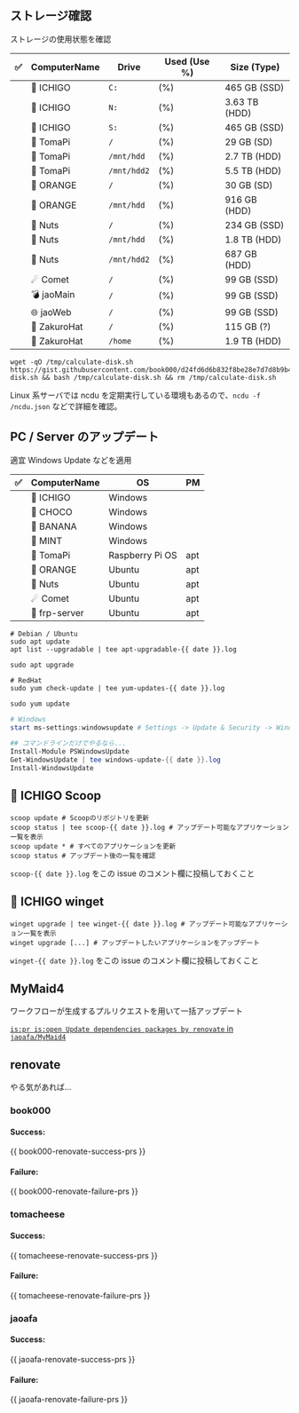 ## ストレージ確認

ストレージの使用状態を確認

| ✅ | ComputerName | Drive       | Used (Use %) | Size (Type)   |
| :-: | ------------ | ----------- | ------------ | ------------- |
|  | 🍓 ICHIGO       | `C:`         |  (%)         | 465 GB (SSD)  |
|  | 🍓 ICHIGO       | `N:`         |  (%)         | 3.63 TB (HDD) |
|  | 🍓 ICHIGO       | `S:`         |  (%)         | 465 GB (SSD)  |
|  | 🥧 TomaPi       | `/`         |  (%)         | 29 GB (SD)    |
|  | 🥧 TomaPi       | `/mnt/hdd`  |  (%)         | 2.7 TB (HDD)  |
|  | 🥧 TomaPi       | `/mnt/hdd2` |  (%)         | 5.5 TB (HDD)  |
|  | 🍊 ORANGE       | `/`         |  (%)         | 30 GB (SD)    |
|  | 🍊 ORANGE       | `/mnt/hdd`  |  (%)         | 916 GB (HDD)  |
|  | 🥜 Nuts         | `/`         |  (%)         | 234 GB (SSD)  |
|  | 🥜 Nuts         | `/mnt/hdd`  |  (%)         | 1.8 TB (HDD)  |
|  | 🥜 Nuts         | `/mnt/hdd2` |  (%)         | 687 GB (HDD)  |
|  | ☄ Comet        | `/`         |  (%)         | 99 GB (SSD)   |
|  | 💣 jaoMain      | `/`         |  (%)         | 99 GB (SSD)   |
|  | 🌐 jaoWeb       | `/`         |  (%)          | 99 GB (SSD)   |
|  | 👒 ZakuroHat    | `/`         |  (%)         | 115 GB (?)    |
|  | 👒 ZakuroHat    | `/home`     |  (%)         | 1.9 TB (HDD)  |

```shell
wget -qO /tmp/calculate-disk.sh https://gist.githubusercontent.com/book000/d24fd6d6b832f8be28e7d7d8b9b48512/raw/calculate-disk.sh && bash /tmp/calculate-disk.sh && rm /tmp/calculate-disk.sh
```

Linux 系サーバでは ncdu を定期実行している環境もあるので、`ncdu -f /ncdu.json` などで詳細を確認。  

## PC / Server のアップデート

適宜 Windows Update などを適用

| ✅ | ComputerName | OS              | PM  |
| :---: | ------------ | --------------- | --- |
|  | 🍓 ICHIGO       | Windows         |     |
|  | 🍫 CHOCO        | Windows         |     |
|  | 🍌 BANANA       | Windows         |     |
|  | 🍃 MINT         | Windows         |     |
|  | 🥧 TomaPi       | Raspberry Pi OS | apt |
|  | 🍊 ORANGE     | Ubuntu          | apt |
|  | 🥜 Nuts         | Ubuntu          | apt |
|  | ☄ Comet        | Ubuntu          | apt |
|  | 🌉 frp-server   | Ubuntu          | apt |

```shell
# Debian / Ubuntu
sudo apt update
apt list --upgradable | tee apt-upgradable-{{ date }}.log

sudo apt upgrade

# RedHat
sudo yum check-update | tee yum-updates-{{ date }}.log

sudo yum update
```

```powershell
# Windows
start ms-settings:windowsupdate # Settings -> Update & Security -> Windows Update の画面を開く

## コマンドラインだけでやるなら...
Install-Module PSWindowsUpdate
Get-WindowsUpdate | tee windows-update-{{ date }}.log
Install-WindowsUpdate
```

## 🍓 ICHIGO Scoop

```shell
scoop update # Scoopのリポジトリを更新
scoop status | tee scoop-{{ date }}.log # アップデート可能なアプリケーション一覧を表示
scoop update * # すべてのアプリケーションを更新
scoop status # アップデート後の一覧を確認
```

`scoop-{{ date }}.log` をこの issue のコメント欄に投稿しておくこと

## 🍓 ICHIGO winget

```shell
winget upgrade | tee winget-{{ date }}.log # アップデート可能なアプリケーション一覧を表示
winget upgrade [...] # アップデートしたいアプリケーションをアップデート
```

`winget-{{ date }}.log` をこの issue のコメント欄に投稿しておくこと

## MyMaid4

ワークフローが生成するプルリクエストを用いて一括アップデート

[`is:pr is:open Update dependencies packages by renovate` in `jaoafa/MyMaid4`](https://github.com/jaoafa/MyMaid4/pulls?q=is%3Apr+is%3Aopen+Update+dependencies+packages+by+renovate)

## renovate

やる気があれば…

### book000

#### Success:

{{ book000-renovate-success-prs }}

#### Failure:

{{ book000-renovate-failure-prs }}

### tomacheese

#### Success:

{{ tomacheese-renovate-success-prs }}

#### Failure:

{{ tomacheese-renovate-failure-prs }}

### jaoafa

#### Success:

{{ jaoafa-renovate-success-prs }}

#### Failure:

{{ jaoafa-renovate-failure-prs }}
